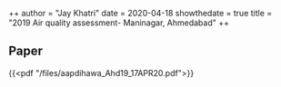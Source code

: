 ++
author = "Jay Khatri"
date = 2020-04-18
showthedate = true
title = "2019 Air quality assessment- Maninagar, Ahmedabad"
++

<!--more-->

## Paper

{{<pdf "/files/aapdihawa_Ahd19_17APR20.pdf">}}


